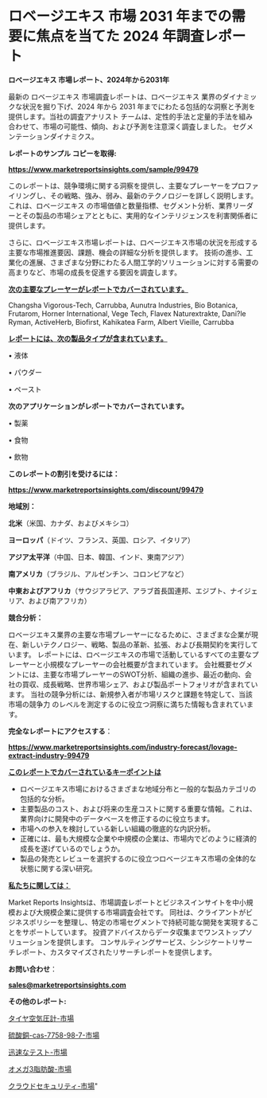 # ロベージエキス 市場 2031 年までの需要に焦点を当てた 2024 年調査レポート

<strong>ロベージエキス 市場レポート、2024年から2031年</strong>

最新の ロベージエキス 市場調査レポートは、ロベージエキス 業界のダイナミックな状況を掘り下げ、2024 年から 2031 年までにわたる包括的な洞察と予測を提供します。当社の調査アナリスト チームは、定性的手法と定量的手法を組み合わせて、市場の可能性、傾向、および予測を注意深く調査しました。 セグメンテーションダイナミクス。



<strong>レポートのサンプル コピーを取得:</strong> <a href=https://www.marketreportsinsights.com/sample/99479>

<strong><u>https://www.marketreportsinsights.com/sample/99479</u></strong></a>

このレポートは、競争環境に関する洞察を提供し、主要なプレーヤーをプロファイリングし、その戦略、強み、弱み、最新のテクノロジーを詳しく説明します。 これは、ロベージエキス の市場価値と数量指標、セグメント分析、業界リーダーとその製品の市場シェアとともに、実用的なインテリジェンスを利害関係者に提供します。

さらに、ロベージエキス市場レポートは、ロベージエキス市場の状況を形成する主要な市場推進要因、課題、機会の詳細な分析を提供します。 技術の進歩、工業化の進展、さまざまな分野にわたる人間工学的ソリューションに対する需要の高まりなど、市場の成長を促進する要因を調査します。



<strong><u>次の主要なプレーヤーがレポートでカバーされています。</u></strong>

Changsha Vigorous-Tech, Carrubba, Aunutra Industries, Bio Botanica, Frutarom, Horner International, Vege Tech, Flavex Naturextrakte, Dani?le Ryman, ActiveHerb, Biofirst, Kahikatea Farm, Albert Vieille, Carrubba



<strong><u><b>レポートには、次の製品タイプが含まれています。</b></u></strong>

• 液体

• パウダー

• ペースト



<strong><b>次のアプリケーションがレポートでカバーされています。</b></strong>

• 製薬

• 食物

• 飲物



<strong><b>このレポートの割引を受けるには：</b></strong><a href=https://www.marketreportsinsights.com/discount/99479>

<strong><u>https://www.marketreportsinsights.com/discount/99479</u></strong></a>



<strong>地域別：</strong>



<strong>北米</strong>（米国、カナダ、およびメキシコ）



<strong>ヨーロッパ</strong>（ドイツ、フランス、英国、ロシア、イタリア）



<strong>アジア太平洋</strong>（中国、日本、韓国、インド、東南アジア）



<strong>南アメリカ</strong>（ブラジル、アルゼンチン、コロンビアなど）



<strong>中東およびアフリカ</strong>（サウジアラビア、アラブ首長国連邦、エジプト、ナイジェリア、および南アフリカ）



<strong>競合分析：</strong>

ロベージエキス業界の主要な市場プレーヤーになるために、さまざまな企業が現在、新しいテクノロジー、戦略、製品の革新、拡張、および長期契約を実行しています。 レポートには、ロベージエキスの市場で活動しているすべての主要なプレーヤーと小規模なプレーヤーの会社概要が含まれています。 会社概要セグメントには、主要な市場プレーヤーのSWOT分析、組織の進歩、最近の動向、会社の買収、成長戦略、世界市場シェア、および製品ポートフォリオが含まれています。 当社の競争分析には、新規参入者が市場リスクと課題を特定して、当該市場の競争力 のレベルを測定するのに役立つ洞察に満ちた情報も含まれています。



<strong>完全なレポートにアクセスする</strong>：

<a href=https://www.marketreportsinsights.com/industry-forecast/lovage-extract-industry-99479>

<strong><u>https://www.marketreportsinsights.com/industry-forecast/lovage-extract-industry-99479</u></strong></a>



<strong><u><b>このレポートでカバーされているキーポイントは</b></u></strong>
<ul>
  <li>ロベージエキス市場におけるさまざまな地域分布と一般的な製品カテゴリの包括的な分析。</li>
  <li>主要製品のコスト、および将来の生産コストに関する重要な情報。これは、業界向けに開発中のデータベースを修正するのに役立ちます。</li>
  <li>市場への参入を検討している新しい組織の徹底的な内訳分析。</li>
  <li>正確には、最も大規模な企業や中規模の企業は、市場内でどのように経済的成長を遂げているのでしょうか。</li>
  <li>製品の発売とレビューを選択するのに役立つロベージエキス市場の全体的な状態に関する深い研究。</li>
</ul>


<strong><u><b>私たちに関しては：</b></u></strong>

Market Reports Insightsは、市場調査レポートとビジネスインサイトを中小規模および大規模企業に提供する市場調査会社です。 同社は、クライアントがビジネスポリシーを整理し、特定の市場セグメントで持続可能な開発を実現することをサポートしています。 投資アドバイスからデータ収集までワンストップソリューションを提供します。 コンサルティングサービス、シンジケートリサーチレポート、カスタマイズされたリサーチレポートを提供します。



<strong><b>お問い合わせ</b></strong>：

<a href=mailto:sales@marketreportsinsights.com>

<strong><u>sales@marketreportsinsights.com</u></strong></a>



<strong>その他のレポート:</strong>

<a href=https://www.linkedin.com/pulse/タイヤ空気圧計-市場-2023-競争分析と事業成長-2030-trendsetters-testimonials-360-anal-gzk3f/>タイヤ空気圧計-市場</a>

<a href=https://www.linkedin.com/pulse/硫酸銅-cas-7758-98-7-市場-2023-競争分析と事業成長-t1vkf/>硫酸銅-cas-7758-98-7-市場</a>

<a href=https://www.linkedin.com/pulse/迅速なテスト-市場-2030-年までの需要に焦点を当てた-2023-年調査レポート-pr-news-hub-kepwf/>迅速なテスト-市場</a>

<a href=https://www.linkedin.com/pulse/オメガ3脂肪酸-市場-2023-競争分析と事業成長-2030-pr-news-hub-yxf7f/>オメガ3脂肪酸-市場</a>

<a href=https://www.linkedin.com/pulse/クラウドセキュリティ-市場-2023-年のダイナミクスとビジネストレンド-2030-ou0nf/>クラウドセキュリティ-市場</a>"
